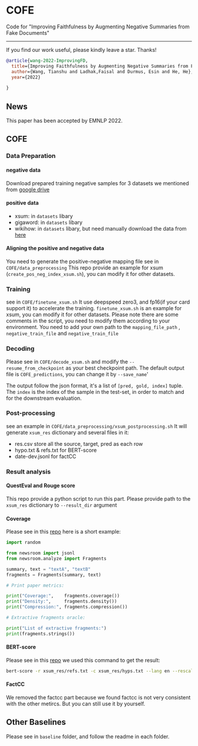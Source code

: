 # COFE

Code for "Improving Faithfulness by Augmenting Negative Summaries from Fake Documents"

---
If you find our work useful, please kindly leave a star. Thanks!
```bibtex
@article{wang-2022-ImprovingFD,
  title={Improving Faithfulness by Augmenting Negative Summaries from Fake Documents},
  author={Wang, Tianshu and Ladhak,Faisal and Durmus, Esin and He, He},
  year={2022}
 
}
```

## News
This paper has been accepted by EMNLP 2022.

## COFE

### Data Preparation

#### negative data

Download prepared training negative samples for 3 datasets we mentioned from [google drive](https://drive.google.com/drive/folders/1tVxwx21GEBVfVWxU-NXWlRJekBCQyrKw?usp=sharing)

#### positive data

- xsum: in `datasets` libary
- gigaword: in `datasets` libary
- wikihow: in `datasets` libary, but need manually download the data from [here](https://ucsb.app.box.com/s/7yq601ijl1lzvlfu4rjdbbxforzd2oag) 

#### Aligning the positive and negative data
You need to generate the positive-negative mapping file see in `COFE/data_preprocessing`
This repo provide an example for xsum (`create_pos_neg_index_xsum.sh`), you can modify it for other datasets.


### Training

see in `COFE/finetune_xsum.sh`
It use deepspeed zero3, and fp16(if your card support it) to accelerate the training.
`finetune_xsum.sh` is an example for xsum, you can modify it for other datasets.
Please note there are some comments in the script, you need to modify them according to your environment.
You need to add your own path to the ``mapping_file_path`` , ``negative_train_file`` and ``negative_train_file``

### Decoding
Please see in `COFE/decode_xsum.sh` and modify the `--resume_from_checkpoint` as your best checkpoint path.
The default output file is `COFE_predictions`, you can change it by `--save_name`'

The output follow the json format, it's a list of `[pred, gold, index]` tuple. The `index` is the index of the sample in the test-set, in order to match and for the downstream evaluation.

### Post-processing

see an example in `COFE/data_preprocessing/xsum_postprocessing.sh`
It will generate `xsum_res` dictionary and several files in it:
- res.csv store all the source, target, pred as each row
- hypo.txt & refs.txt for BERT-score
- date-dev.jsonl for factCC

### Result analysis
#### QuestEval and Rouge score
This repo provide a python script to run this part.
Please provide path to the `xsum_res` dictionary to `--result_dir` argument 
#### Coverage
Please see in this [repo](https://github.com/lil-lab/newsroom/)
here is a short example:
```python
import random

from newsroom import jsonl
from newsroom.analyze import Fragments

summary, text = "textA", "textB"
fragments = Fragments(summary, text)

# Print paper metrics:

print("Coverage:",    fragments.coverage())
print("Density:",     fragments.density())
print("Compression:", fragments.compression())

# Extractive fragments oracle:

print("List of extractive fragments:")
print(fragments.strings())
```
#### BERT-score
Please see in this [repo](https://github.com/Tiiiger/bert_score)
we used this command to get the result:
```bash
bert-score -r xsum_res/refs.txt -c xsum_res/hyps.txt --lang en --rescale_with_baseline
```

#### FactCC
We removed the factcc part because we found factcc is not very consistent with the other metircs. But you can still use it by yourself.

## Other Baselines
Please see in `baseline` folder, and follow the readme in each folder.
